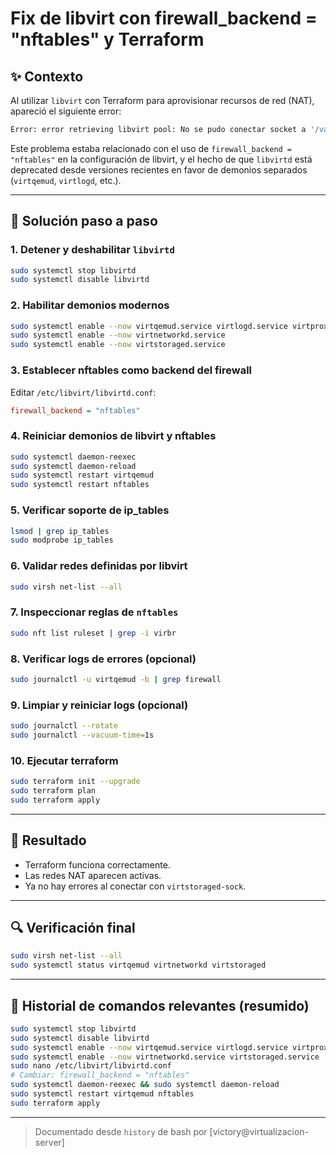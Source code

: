# Fix de libvirt con firewall_backend = "nftables" y Terraform

## ✨ Contexto
Al utilizar `libvirt` con Terraform para aprovisionar recursos de red (NAT), apareció el siguiente error:

```bash
Error: error retrieving libvirt pool: No se pudo conectar socket a '/var/run/libvirt/virtstoraged-sock'
```

Este problema estaba relacionado con el uso de `firewall_backend = "nftables"` en la configuración de libvirt, y el hecho de que `libvirtd` está deprecated desde versiones recientes en favor de demonios separados (`virtqemud`, `virtlogd`, etc.).

---

## 🔧 Solución paso a paso

### 1. Detener y deshabilitar `libvirtd`
```bash
sudo systemctl stop libvirtd
sudo systemctl disable libvirtd
```

### 2. Habilitar demonios modernos
```bash
sudo systemctl enable --now virtqemud.service virtlogd.service virtproxyd.service
sudo systemctl enable --now virtnetworkd.service
sudo systemctl enable --now virtstoraged.service
```

### 3. Establecer nftables como backend del firewall
Editar `/etc/libvirt/libvirtd.conf`:
```ini
firewall_backend = "nftables"
```

### 4. Reiniciar demonios de libvirt y nftables
```bash
sudo systemctl daemon-reexec
sudo systemctl daemon-reload
sudo systemctl restart virtqemud
sudo systemctl restart nftables
```

### 5. Verificar soporte de ip_tables
```bash
lsmod | grep ip_tables
sudo modprobe ip_tables
```

### 6. Validar redes definidas por libvirt
```bash
sudo virsh net-list --all
```

### 7. Inspeccionar reglas de `nftables`
```bash
sudo nft list ruleset | grep -i virbr
```

### 8. Verificar logs de errores (opcional)
```bash
sudo journalctl -u virtqemud -b | grep firewall
```

### 9. Limpiar y reiniciar logs (opcional)
```bash
sudo journalctl --rotate
sudo journalctl --vacuum-time=1s
```

### 10. Ejecutar terraform
```bash
sudo terraform init --upgrade
sudo terraform plan
sudo terraform apply
```

---

## 🚀 Resultado
- Terraform funciona correctamente.
- Las redes NAT aparecen activas.
- Ya no hay errores al conectar con `virtstoraged-sock`.

---

## 🔍 Verificación final
```bash
sudo virsh net-list --all
sudo systemctl status virtqemud virtnetworkd virtstoraged
```

---

## 📅 Historial de comandos relevantes (resumido)
```bash
sudo systemctl stop libvirtd
sudo systemctl disable libvirtd
sudo systemctl enable --now virtqemud.service virtlogd.service virtproxyd.service
sudo systemctl enable --now virtnetworkd.service virtstoraged.service
sudo nano /etc/libvirt/libvirtd.conf
# Cambiar: firewall_backend = "nftables"
sudo systemctl daemon-reexec && sudo systemctl daemon-reload
sudo systemctl restart virtqemud nftables
sudo terraform apply
```

---

> Documentado desde `history` de bash por [victory@virtualizacion-server]

